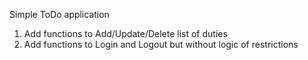 Simple ToDo application
1. Add functions to Add/Update/Delete list of duties
2. Add functions to Login and Logout but without logic of restrictions
